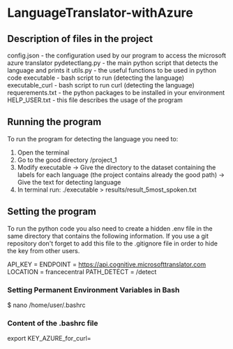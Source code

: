 # LanguageTranslator-withAzure

## Description of files in the project
config.json - the configuration used by our program to access the microsoft azure translator
pydetectlang.py - the main python script that detects the language and prints it
utils.py - the useful functions to be used in python code
executable - bash script to run (detecting the language)
executable_curl - bash script to run curl (detecting the language)
requerements.txt - the python packages to be installed in your environment
HELP_USER.txt - this file describes the usage of the program

## Running the program
To run the program for detecting the language you need to:
1. Open the terminal
2. Go to the good directory /project_1
3. Modify executable
	-> Give the directory to the dataset containing the labels for each language (the project contains already the good path)
	-> Give the text for detecting language
4. In terminal run: ./executable > results/result_5most_spoken.txt

## Setting the program
To run the python code you also need to create a hidden .env file in the same directory that contains the following information. If you use a git repository don't forget to add this file to the .gitignore file in order to hide the key from other users.

API_KEY = <key>
ENDPOINT = https://api.cognitive.microsofttranslator.com
LOCATION = francecentral
PATH_DETECT = /detect

### Setting Permanent Environment Variables in Bash
$ nano /home/user/.bashrc
### Content of the .bashrc file
export KEY_AZURE_for_curl=<key>
